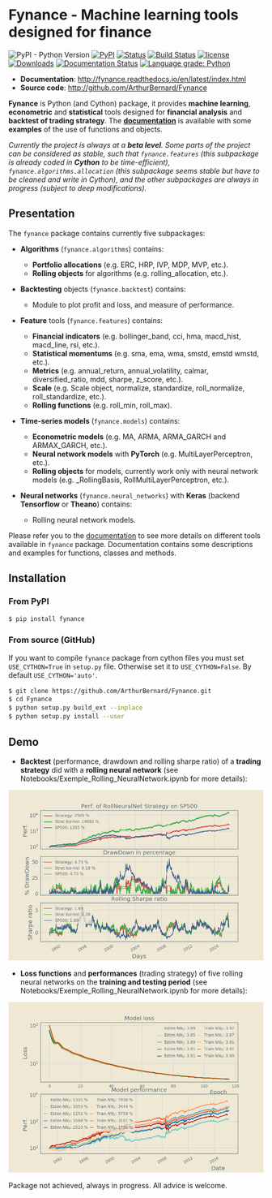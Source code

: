 # Fynance - Machine learning tools designed for finance

![PyPI - Python Version](https://img.shields.io/pypi/pyversions/fynance)
[![PyPI](https://img.shields.io/pypi/v/fynance.svg)](https://pypi.org/project/fynance/)
[![Status](https://img.shields.io/pypi/status/fynance.svg?colorB=blue)](https://pypi.org/project/fynance/)
[![Build Status](https://travis-ci.org/ArthurBernard/Fynance.svg?branch=master)](https://travis-ci.org/ArthurBernard/Fynance)
[![license](https://img.shields.io/github/license/ArthurBernard/fynance.svg)](https://github.com/ArthurBernard/Fynance/blob/master/LICENSE.txt)
[![Downloads](https://pepy.tech/badge/fynance)](https://pepy.tech/project/fynance)
[![Documentation Status](https://readthedocs.org/projects/fynance/badge/?version=latest)](https://fynance.readthedocs.io/en/latest/?badge=latest)
[![Language grade: Python](https://img.shields.io/lgtm/grade/python/g/ArthurBernard/Fynance.svg?logo=lgtm&logoWidth=18)](https://lgtm.com/projects/g/ArthurBernard/Fynance/context:python)

- **Documentation**: http://fynance.readthedocs.io/en/latest/index.html
- **Source code**: http://github.com/ArthurBernard/Fynance

**Fynance** is Python (and Cython) package, it provides **machine learning**, **econometric** and **statistical** tools designed for **financial analysis** and **backtest of trading strategy**. The [**documentation**](https://fynance.readthedocs.io/en/latest/index.html) is available with some **examples** of the use of functions and objects.

*Currently the project is always at a **beta level**. Some parts of the project can be considered as stable, such that ``fynance.features`` (this subpackage is already coded in **Cython** to be time-efficient), ``fynance.algorithms.allocation`` (this subpackage seems stable but have to be cleaned and write in Cython), and the other subpackages are always in progress (subject to deep modifications).*

## Presentation

The ``fynance`` package contains currently five subpackages:

- **Algorithms** (``fynance.algorithms``) contains:
    - **Portfolio allocations** (e.g. ERC, HRP, IVP, MDP, MVP, etc.).
    - **Rolling objects** for algorithms (e.g. rolling_allocation, etc.).

- **Backtesting** objects (``fynance.backtest``) contains:
    - Module to plot profit and loss, and measure of performance.

- **Feature** tools (``fynance.features``) contains:
    - **Financial indicators** (e.g. bollinger_band, cci, hma, macd_hist, macd_line, rsi, etc.).
    - **Statistical momentums** (e.g. sma, ema, wma, smstd, emstd wmstd, etc.).
    - **Metrics** (e.g. annual_return, annual_volatility, calmar, diversified_ratio, mdd, sharpe, z_score, etc.).
    - **Scale** (e.g. Scale object, normalize, standardize, roll_normalize, roll_standardize, etc.).
    - **Rolling functions** (e.g. roll_min, roll_max).

- **Time-series models** (``fynance.models``) contains:
    - **Econometric models** (e.g. MA, ARMA, ARMA_GARCH and ARMAX_GARCH, etc.).
    - **Neural network models** with **PyTorch** (e.g. MultiLayerPerceptron, etc.).
    - **Rolling objects** for models, currently work only with neural network models (e.g. \_RollingBasis, RollMultiLayerPerceptron, etc.).

- **Neural networks** (``fynance.neural_networks``) with **Keras** (backend **Tensorflow** or **Theano**) contains:
    - Rolling neural network models.

Please refer you to the [documentation](https://fynance.readthedocs.io/en/latest/index.html) to see more details on different tools available in `fynance` package. Documentation contains some descriptions and examples for functions, classes and methods.    

## Installation

### From PyPI

```bash
$ pip install fynance
```

### From source (GitHub)

If you want to compile ``fynance`` package from cython files you must set ``USE_CYTHON=True`` in ``setup.py`` file. Otherwise set it to ``USE_CYTHON=False``. By default ``USE_CYTHON='auto'``.

```bash
$ git clone https://github.com/ArthurBernard/Fynance.git    
$ cd Fynance   
$ python setup.py build_ext --inplace    
$ python setup.py install --user   
```

## Demo

- **Backtest** (performance, drawdown and rolling sharpe ratio) of a **trading strategy** did with a **rolling neural network** (see Notebooks/Exemple_Rolling_NeuralNetwork.ipynb for more details):

![backtest_RollNeuralNet](https://github.com/ArthurBernard/Fynance/blob/master/pictures/backtest_RollNeuralNet.png)

- **Loss functions** and **performances** (trading strategy) of five rolling neural networks on the **training and testing period** (see Notebooks/Exemple_Rolling_NeuralNetwork.ipynb for more details):

![loss_RollNeuralNet](https://github.com/ArthurBernard/Fynance/blob/master/pictures/loss_RollNeuralNet.png)

Package not achieved, always in progress. All advice is welcome.